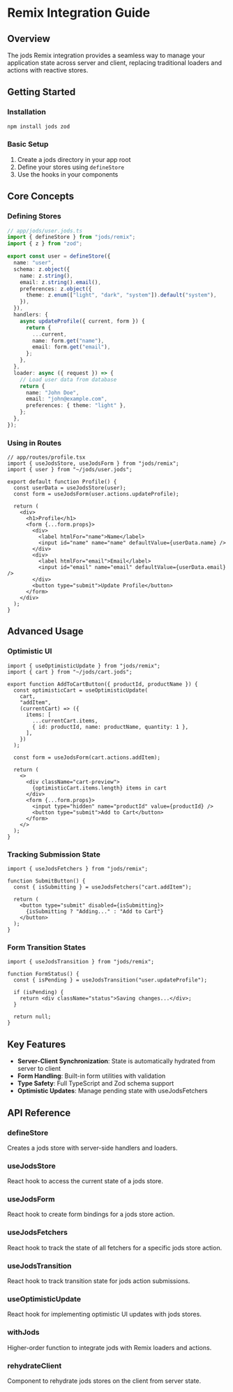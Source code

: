 # Remix Integration Guide

## Overview

The jods Remix integration provides a seamless way to manage your application state across server and client, replacing traditional loaders and actions with reactive stores.

## Getting Started

### Installation

```bash
npm install jods zod
```

### Basic Setup

1. Create a jods directory in your app root
2. Define your stores using `defineStore`
3. Use the hooks in your components

## Core Concepts

### Defining Stores

```typescript
// app/jods/user.jods.ts
import { defineStore } from "jods/remix";
import { z } from "zod";

export const user = defineStore({
  name: "user",
  schema: z.object({
    name: z.string(),
    email: z.string().email(),
    preferences: z.object({
      theme: z.enum(["light", "dark", "system"]).default("system"),
    }),
  }),
  handlers: {
    async updateProfile({ current, form }) {
      return {
        ...current,
        name: form.get("name"),
        email: form.get("email"),
      };
    },
  },
  loader: async ({ request }) => {
    // Load user data from database
    return {
      name: "John Doe",
      email: "john@example.com",
      preferences: { theme: "light" },
    };
  },
});
```

### Using in Routes

```tsx
// app/routes/profile.tsx
import { useJodsStore, useJodsForm } from "jods/remix";
import { user } from "~/jods/user.jods";

export default function Profile() {
  const userData = useJodsStore(user);
  const form = useJodsForm(user.actions.updateProfile);

  return (
    <div>
      <h1>Profile</h1>
      <form {...form.props}>
        <div>
          <label htmlFor="name">Name</label>
          <input id="name" name="name" defaultValue={userData.name} />
        </div>
        <div>
          <label htmlFor="email">Email</label>
          <input id="email" name="email" defaultValue={userData.email} />
        </div>
        <button type="submit">Update Profile</button>
      </form>
    </div>
  );
}
```

## Advanced Usage

### Optimistic UI

```tsx
import { useOptimisticUpdate } from "jods/remix";
import { cart } from "~/jods/cart.jods";

export function AddToCartButton({ productId, productName }) {
  const optimisticCart = useOptimisticUpdate(
    cart,
    "addItem",
    (currentCart) => ({
      items: [
        ...currentCart.items,
        { id: productId, name: productName, quantity: 1 },
      ],
    })
  );

  const form = useJodsForm(cart.actions.addItem);

  return (
    <>
      <div className="cart-preview">
        {optimisticCart.items.length} items in cart
      </div>
      <form {...form.props}>
        <input type="hidden" name="productId" value={productId} />
        <button type="submit">Add to Cart</button>
      </form>
    </>
  );
}
```

### Tracking Submission State

```tsx
import { useJodsFetchers } from "jods/remix";

function SubmitButton() {
  const { isSubmitting } = useJodsFetchers("cart.addItem");

  return (
    <button type="submit" disabled={isSubmitting}>
      {isSubmitting ? "Adding..." : "Add to Cart"}
    </button>
  );
}
```

### Form Transition States

```tsx
import { useJodsTransition } from "jods/remix";

function FormStatus() {
  const { isPending } = useJodsTransition("user.updateProfile");

  if (isPending) {
    return <div className="status">Saving changes...</div>;
  }

  return null;
}
```

## Key Features

- **Server-Client Synchronization**: State is automatically hydrated from server to client
- **Form Handling**: Built-in form utilities with validation
- **Type Safety**: Full TypeScript and Zod schema support
- **Optimistic Updates**: Manage pending state with useJodsFetchers

## API Reference

### defineStore

Creates a jods store with server-side handlers and loaders.

### useJodsStore

React hook to access the current state of a jods store.

### useJodsForm

React hook to create form bindings for a jods store action.

### useJodsFetchers

React hook to track the state of all fetchers for a specific jods store action.

### useJodsTransition

React hook to track transition state for jods action submissions.

### useOptimisticUpdate

React hook for implementing optimistic UI updates with jods stores.

### withJods

Higher-order function to integrate jods with Remix loaders and actions.

### rehydrateClient

Component to rehydrate jods stores on the client from server state.
